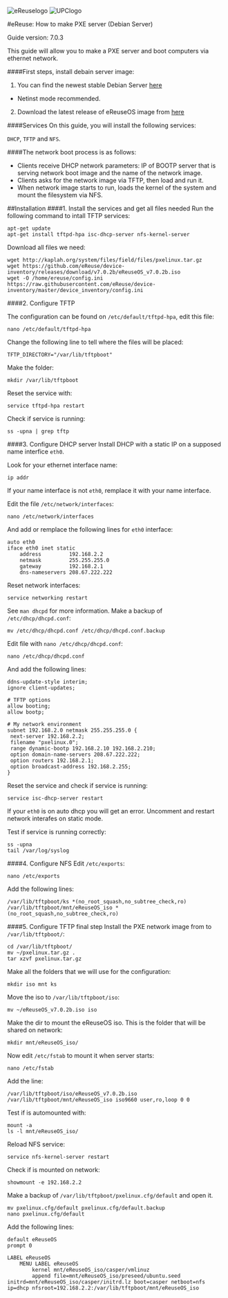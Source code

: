 ![eReuselogo](./images/eReuse_logo_200.png)
![UPClogo](./images/UPC_logo_200.png)

#eReuse: How to make PXE server (Debian Server)

Guide version: 7.0.3

This guide will allow you to make a PXE server and boot computers via ethernet network.

####First steps, install debain server image:
1. You can find the newest stable Debian Server [here](http://debian.xfree.com.ar/debian-cd/current/amd64/iso-cd/)
  - Netinst mode recommended.
2. Download the latest release of eReuseOS image from [here](https://github.com/eReuse/device-inventory/releases/latest)

####Services 
On this guide, you will install the following services:

`DHCP`, `TFTP` and `NFS`.

####The network boot process is as follows:

- Clients receive DHCP network parameters: IP of BOOTP server that is serving network boot image and the name of the network image.
- Clients asks for the network image via TFTP, then load and run it.
- When network image starts to run, loads the kernel of the system and mount the filesystem via NFS.

##Installation
####1. Install the services and get all files needed
Run the following command to intall TFTP services:
```
apt-get update
apt-get install tftpd-hpa isc-dhcp-server nfs-kernel-server
```

Download all files we need:
```
wget http://kaplah.org/system/files/field/files/pxelinux.tar.gz
wget https://github.com/eReuse/device-inventory/releases/download/v7.0.2b/eReuseOS_v7.0.2b.iso
wget -O /home/ereuse/config.ini https://raw.githubusercontent.com/eReuse/device-inventory/master/device_inventory/config.ini
```

####2. Configure TFTP


The configuration can be found on `/etc/default/tftpd-hpa`, edit this file:
```
nano /etc/default/tftpd-hpa
```

Change the following line to tell where the files will be placed:
```
TFTP_DIRECTORY="/var/lib/tftpboot"
```

Make the folder:
```
mkdir /var/lib/tftpboot
```

Reset the service with:
```
service tftpd-hpa restart
```

Check if service is running:
```
ss -upna | grep tftp
```

####3. Configure DHCP server
Install DHCP with a static IP on a supposed name interfice `eth0`.

Look for your ethernet interface name:
```
ip addr
```

If your name interface is not `eth0`, remplace it with your name interface.

Edit the file `/etc/network/interfaces`:
```
nano /etc/network/interfaces
```

And add or remplace the following lines for `eth0` interface:
```
auto eth0
iface eth0 inet static
    address         192.168.2.2
    netmask         255.255.255.0
    gateway         192.168.2.1
    dns-nameservers 208.67.222.222
```

Reset network interfaces:
```
service networking restart
```

See `man dhcpd` for more information. 
Make a backup of `/etc/dhcp/dhcpd.conf`:
```
mv /etc/dhcp/dhcpd.conf /etc/dhcp/dhcpd.conf.backup
```

Edit file with `nano /etc/dhcp/dhcpd.conf`:
```
nano /etc/dhcp/dhcpd.conf
```

And add the following lines:
```
ddns-update-style interim;
ignore client-updates;

# TFTP options
allow booting;
allow bootp;

# My network environment
subnet 192.168.2.0 netmask 255.255.255.0 {
 next-server 192.168.2.2;
 filename "pxelinux.0";
 range dynamic-bootp 192.168.2.10 192.168.2.210;
 option domain-name-servers 208.67.222.222;
 option routers 192.168.2.1;
 option broadcast-address 192.168.2.255;
}
```
Reset the service and check if service is running:
```
service isc-dhcp-server restart
```
If your `eth0` is on auto dhcp you will get an error. Uncomment and restart network interafes on static mode.

Test if service is running correctly:
```
ss -upna
tail /var/log/syslog
```
####4. Configure NFS
Edit `/etc/exports`:
```
nano /etc/exports
```

Add the following lines:
```
/var/lib/tftpboot/ks *(no_root_squash,no_subtree_check,ro)
/var/lib/tftpboot/mnt/eReuseOS_iso *(no_root_squash,no_subtree_check,ro)
```

####5. Configure TFTP final step
Install the PXE network image from to `/var/lib/tftpboot/`:
```
cd /var/lib/tftpboot/
mv ~/pxelinux.tar.gz .
tar xzvf pxelinux.tar.gz
```

Make all the folders that we will use for the configuration:
```
mkdir iso mnt ks
```

Move the iso to `/var/lib/tftpboot/iso`:
```
mv ~/eReuseOS_v7.0.2b.iso iso
```

Make the dir to mount the eReuseOS iso. This is the folder that will be shared on network:
```
mkdir mnt/eReuseOS_iso/
```

Now edit `/etc/fstab` to mount it when server starts:
```
nano /etc/fstab
```

Add the line:
```
/var/lib/tftpboot/iso/eReuseOS_v7.0.2b.iso /var/lib/tftpboot/mnt/eReuseOS_iso iso9660 user,ro,loop 0 0
```

Test if is automounted with:
```
mount -a
ls -l mnt/eReuseOS_iso/
```

Reload NFS service:
```
service nfs-kernel-server restart
```

Check if is mounted on network:
```
showmount -e 192.168.2.2
```

Make a backup of `/var/lib/tftpboot/pxelinux.cfg/default` and open it.
```
mv pxelinux.cfg/default pxelinux.cfg/default.backup
nano pxelinux.cfg/default
```

Add the following lines:
```
default eReuseOS
prompt 0

LABEL eReuseOS
    MENU LABEL eReuseOS
        kernel mnt/eReuseOS_iso/casper/vmlinuz
        append file=mnt/eReuseOS_iso/preseed/ubuntu.seed initrd=mnt/eReuseOS_iso/casper/initrd.lz boot=casper netboot=nfs ip=dhcp nfsroot=192.168.2.2:/var/lib/tftpboot/mnt/eReuseOS_iso
```
